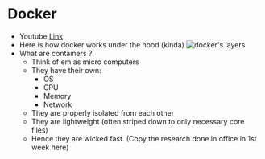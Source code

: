 # Docker

- Youtube [Link](https://www.youtube.com/watch?v=eGz9DS-aIeY)
- Here is how docker works under the hood (kinda)
![docker's layers](./assests/docker1.jpeg)
- What are containers ?
    - Think of em as micro computers
    - They have their own:
        - OS
        - CPU 
        - Memory
        - Network
    - They are properly isolated from each other
    - They are lightweight (often striped down to only necessary core files)
    - Hence they are wicked fast.
 (Copy the research done in office in 1st week here)
